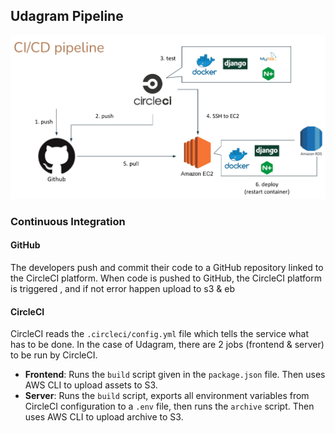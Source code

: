 ## Udagram Pipeline

![Pipeline](pipelineProcess.png)

### Continuous Integration

#### GitHub

The developers push and commit their code to a GitHub repository linked to the CircleCI platform.
When code is pushed to GitHub, the CircleCI platform is triggered , and if not error happen upload to s3 & eb

#### CircleCI

CircleCI reads the `.circleci/config.yml` file which tells the service what has to be done. In the case of Udagram,
there are 2 jobs (frontend & server) to be run by CircleCI.

- **Frontend**: Runs the `build` script given in the `package.json` file. Then uses AWS CLI to upload assets to S3.
- **Server**: Runs the `build` script, exports all environment variables from CircleCI configuration to a `.env` file,
  then runs the `archive` script. Then uses AWS CLI to upload archive to S3.